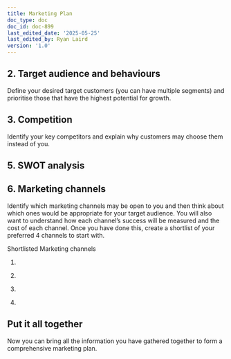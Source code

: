 ```yaml
---
title: Marketing Plan
doc_type: doc
doc_id: doc-899
last_edited_date: '2025-05-25'
last_edited_by: Ryan Laird
version: '1.0'
---
```


<!-- Unsupported block type: table -->

## 2. Target audience and behaviours

Define your desired target customers (you can have multiple segments) and prioritise those that have the highest potential for growth.

<!-- Unsupported block type: table -->

## 3. Competition

Identify your key competitors and explain why customers may choose them instead of you.

<!-- Unsupported block type: table -->

## 5. SWOT analysis

<!-- Unsupported block type: table -->

## 6. Marketing channels

Identify which marketing channels may be open to you and then think about which ones would be appropriate for your target audience. You will also want to understand how each channel’s success will be measured and the cost of each channel. Once you have done this, create a shortlist of your preferred 4 channels to start with. 

<!-- Unsupported block type: table -->

Shortlisted Marketing channels

<!-- Unsupported block type: divider -->

1.

<!-- Unsupported block type: divider -->

2.

<!-- Unsupported block type: divider -->

3.

<!-- Unsupported block type: divider -->

4.

<!-- Unsupported block type: divider -->

<!-- Unsupported block type: table -->

<!-- Unsupported block type: table -->

<!-- Unsupported block type: table -->

## Put it all together

Now you can bring all the information you have gathered together to form a comprehensive marketing plan.

<!-- Unsupported block type: table -->
